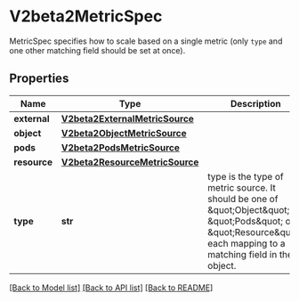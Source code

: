 # V2beta2MetricSpec

MetricSpec specifies how to scale based on a single metric (only `type` and one other matching field should be set at once).
## Properties
Name | Type | Description | Notes
------------ | ------------- | ------------- | -------------
**external** | [**V2beta2ExternalMetricSource**](V2beta2ExternalMetricSource.md) |  | [optional] 
**object** | [**V2beta2ObjectMetricSource**](V2beta2ObjectMetricSource.md) |  | [optional] 
**pods** | [**V2beta2PodsMetricSource**](V2beta2PodsMetricSource.md) |  | [optional] 
**resource** | [**V2beta2ResourceMetricSource**](V2beta2ResourceMetricSource.md) |  | [optional] 
**type** | **str** | type is the type of metric source.  It should be one of \&quot;Object\&quot;, \&quot;Pods\&quot; or \&quot;Resource\&quot;, each mapping to a matching field in the object. | 

[[Back to Model list]](../README.md#documentation-for-models) [[Back to API list]](../README.md#documentation-for-api-endpoints) [[Back to README]](../README.md)


